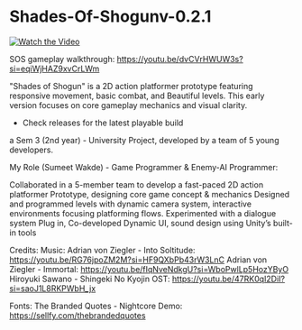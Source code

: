 # Shades-Of-Shogunv-0.2.1
[![Watch the Video](https://img.youtube.com/vi/dvCVrHWUW3s/0.jpg)](https://youtu.be/dvCVrHWUW3s)

SOS gameplay walkthrough: https://youtu.be/dvCVrHWUW3s?si=eqiWjHAZ9xvCrLWm

"Shades of Shogun" is a 2D action platformer prototype featuring responsive movement, basic combat, and Beautiful levels. This early version focuses on core gameplay mechanics and visual clarity.
- Check releases for the latest playable build

a Sem 3 (2nd year) - University Project, developed by a team of 5 young developers.

My Role (Sumeet Wakde) - Game Programmer & Enemy-AI Programmer:

Collaborated in a 5-member team to develop a fast-paced 2D action platformer Prototype, designing core game concept & mechanics
Designed and programmed levels with dynamic camera system, interactive environments focusing platforming flows.
Experimented with a dialogue system Plug in, Co-developed Dynamic UI, sound design using Unity’s built-in tools

Credits:
Music:
Adrian von Ziegler - Into Soltitude: https://youtu.be/RG76jpoZM2M?si=HF9QXbPb43rW3LnC
Adrian von Ziegler - Immortal: https://youtu.be/fIqNveNdkgU?si=WboPwlLp5HozYByO
Hiroyuki Sawano - Shingeki No Kyojin OST: https://youtu.be/47RK0qI2DiI?si=saoJ1L8RKPWbH_jx

Fonts:
The Branded Quotes - Nightcore Demo: https://sellfy.com/thebrandedquotes

